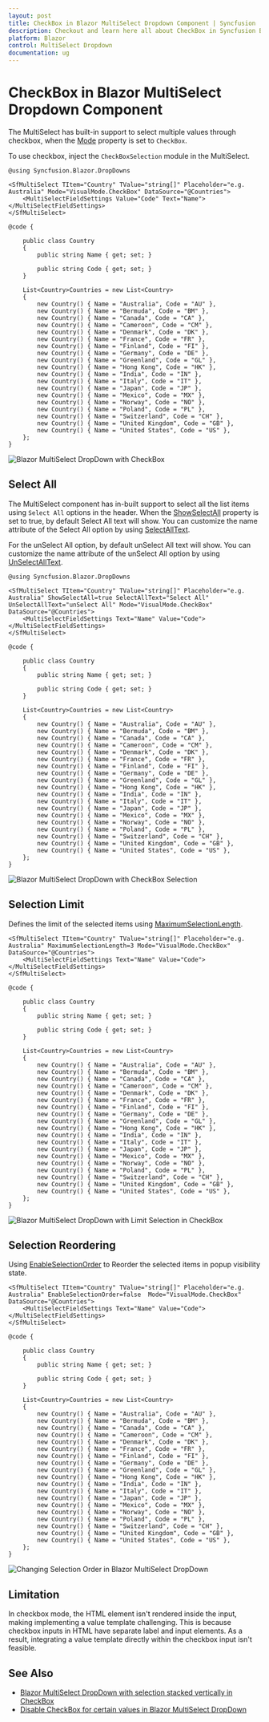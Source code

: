 ```yaml
---
layout: post
title: CheckBox in Blazor MultiSelect Dropdown Component | Syncfusion
description: Checkout and learn here all about CheckBox in Syncfusion Blazor MultiSelect Dropdown component and more.
platform: Blazor
control: MultiSelect Dropdown
documentation: ug
---
```


# CheckBox in Blazor MultiSelect Dropdown Component

The MultiSelect has built-in support to select multiple values through checkbox, when the [Mode](https://help.syncfusion.com/cr/blazor/Syncfusion.Blazor.DropDowns.MultiSelectModel-1.html#Syncfusion_Blazor_DropDowns_MultiSelectModel_1_Mode) property is set to `CheckBox`.

To use checkbox, inject the `CheckBoxSelection` module in the MultiSelect.

```cshtml
@using Syncfusion.Blazor.DropDowns

<SfMultiSelect TItem="Country" TValue="string[]" Placeholder="e.g. Australia" Mode="VisualMode.CheckBox" DataSource="@Countries">
    <MultiSelectFieldSettings Value="Code" Text="Name"></MultiSelectFieldSettings>
</SfMultiSelect>

@code {

    public class Country
    {
        public string Name { get; set; }

        public string Code { get; set; }
    }

    List<Country>Countries = new List<Country>
    {
        new Country() { Name = "Australia", Code = "AU" },
        new Country() { Name = "Bermuda", Code = "BM" },
        new Country() { Name = "Canada", Code = "CA" },
        new Country() { Name = "Cameroon", Code = "CM" },
        new Country() { Name = "Denmark", Code = "DK" },
        new Country() { Name = "France", Code = "FR" },
        new Country() { Name = "Finland", Code = "FI" },
        new Country() { Name = "Germany", Code = "DE" },
        new Country() { Name = "Greenland", Code = "GL" },
        new Country() { Name = "Hong Kong", Code = "HK" },
        new Country() { Name = "India", Code = "IN" },
        new Country() { Name = "Italy", Code = "IT" },
        new Country() { Name = "Japan", Code = "JP" },
        new Country() { Name = "Mexico", Code = "MX" },
        new Country() { Name = "Norway", Code = "NO" },
        new Country() { Name = "Poland", Code = "PL" },
        new Country() { Name = "Switzerland", Code = "CH" },
        new Country() { Name = "United Kingdom", Code = "GB" },
        new Country() { Name = "United States", Code = "US" },
    };
}
```

![Blazor MultiSelect DropDown with CheckBox](./images/blazor-multiselect-dropdown-with-checkbox.png)

## Select All

The MultiSelect component has in-built support to select all the list items using `Select All` options in the header. When the [ShowSelectAll](https://help.syncfusion.com/cr/blazor/Syncfusion.Blazor.DropDowns.MultiSelectModel-1.html#Syncfusion_Blazor_DropDowns_MultiSelectModel_1_ShowSelectAll) property is set to true, by default Select All text will show. You can customize the name attribute of the Select All option by using [SelectAllText](https://help.syncfusion.com/cr/blazor/Syncfusion.Blazor.DropDowns.MultiSelectModel-1.html#Syncfusion_Blazor_DropDowns_MultiSelectModel_1_SelectAllText).

For the unSelect All option, by default unSelect All text will show. You can customize the name attribute of the unSelect All option by using [UnSelectAllText](https://help.syncfusion.com/cr/blazor/Syncfusion.Blazor.DropDowns.MultiSelectModel-1.html#Syncfusion_Blazor_DropDowns_MultiSelectModel_1_UnSelectAllText).

```cshtml
@using Syncfusion.Blazor.DropDowns

<SfMultiSelect TItem="Country" TValue="string[]" Placeholder="e.g. Australia" ShowSelectAll=true SelectAllText="Select All" UnSelectAllText="unSelect All" Mode="VisualMode.CheckBox" DataSource="@Countries">
    <MultiSelectFieldSettings Text="Name" Value="Code"></MultiSelectFieldSettings>
</SfMultiSelect>

@code {

    public class Country
    {
        public string Name { get; set; }

        public string Code { get; set; }
    }

    List<Country>Countries = new List<Country>
    {
        new Country() { Name = "Australia", Code = "AU" },
        new Country() { Name = "Bermuda", Code = "BM" },
        new Country() { Name = "Canada", Code = "CA" },
        new Country() { Name = "Cameroon", Code = "CM" },
        new Country() { Name = "Denmark", Code = "DK" },
        new Country() { Name = "France", Code = "FR" },
        new Country() { Name = "Finland", Code = "FI" },
        new Country() { Name = "Germany", Code = "DE" },
        new Country() { Name = "Greenland", Code = "GL" },
        new Country() { Name = "Hong Kong", Code = "HK" },
        new Country() { Name = "India", Code = "IN" },
        new Country() { Name = "Italy", Code = "IT" },
        new Country() { Name = "Japan", Code = "JP" },
        new Country() { Name = "Mexico", Code = "MX" },
        new Country() { Name = "Norway", Code = "NO" },
        new Country() { Name = "Poland", Code = "PL" },
        new Country() { Name = "Switzerland", Code = "CH" },
        new Country() { Name = "United Kingdom", Code = "GB" },
        new Country() { Name = "United States", Code = "US" },
    };
}
```

![Blazor MultiSelect DropDown with CheckBox Selection](./images/blazor-multiselect-dropdown-checkbox-selection.png)

## Selection Limit

Defines the limit of the selected items using [MaximumSelectionLength](https://help.syncfusion.com/cr/blazor/Syncfusion.Blazor.DropDowns.MultiSelectModel-1.html#Syncfusion_Blazor_DropDowns_MultiSelectModel_1_MaximumSelectionLength).

```cshtml
<SfMultiSelect TItem="Country" TValue="string[]" Placeholder="e.g. Australia" MaximumSelectionLength=3 Mode="VisualMode.CheckBox" DataSource="@Countries">
    <MultiSelectFieldSettings Text="Name" Value="Code"></MultiSelectFieldSettings>
</SfMultiSelect>

@code {

    public class Country
    {
        public string Name { get; set; }

        public string Code { get; set; }
    }

    List<Country>Countries = new List<Country>
    {
        new Country() { Name = "Australia", Code = "AU" },
        new Country() { Name = "Bermuda", Code = "BM" },
        new Country() { Name = "Canada", Code = "CA" },
        new Country() { Name = "Cameroon", Code = "CM" },
        new Country() { Name = "Denmark", Code = "DK" },
        new Country() { Name = "France", Code = "FR" },
        new Country() { Name = "Finland", Code = "FI" },
        new Country() { Name = "Germany", Code = "DE" },
        new Country() { Name = "Greenland", Code = "GL" },
        new Country() { Name = "Hong Kong", Code = "HK" },
        new Country() { Name = "India", Code = "IN" },
        new Country() { Name = "Italy", Code = "IT" },
        new Country() { Name = "Japan", Code = "JP" },
        new Country() { Name = "Mexico", Code = "MX" },
        new Country() { Name = "Norway", Code = "NO" },
        new Country() { Name = "Poland", Code = "PL" },
        new Country() { Name = "Switzerland", Code = "CH" },
        new Country() { Name = "United Kingdom", Code = "GB" },
        new Country() { Name = "United States", Code = "US" },
    };
}
```

![Blazor MultiSelect DropDown with Limit Selection in CheckBox](./images/blazor-multiselect-dropdown-limit-selection.png)

## Selection Reordering

Using [EnableSelectionOrder](https://help.syncfusion.com/cr/blazor/Syncfusion.Blazor.DropDowns.MultiSelectModel-1.html#Syncfusion_Blazor_DropDowns_MultiSelectModel_1_EnableSelectionOrder) to Reorder the selected items in popup visibility state.

```cshtml
<SfMultiSelect TItem="Country" TValue="string[]" Placeholder="e.g. Australia" EnableSelectionOrder=false  Mode="VisualMode.CheckBox" DataSource="@Countries">
    <MultiSelectFieldSettings Text="Name" Value="Code"></MultiSelectFieldSettings>
</SfMultiSelect>

@code {

    public class Country
    {
        public string Name { get; set; }

        public string Code { get; set; }
    }

    List<Country>Countries = new List<Country>
    {
        new Country() { Name = "Australia", Code = "AU" },
        new Country() { Name = "Bermuda", Code = "BM" },
        new Country() { Name = "Canada", Code = "CA" },
        new Country() { Name = "Cameroon", Code = "CM" },
        new Country() { Name = "Denmark", Code = "DK" },
        new Country() { Name = "France", Code = "FR" },
        new Country() { Name = "Finland", Code = "FI" },
        new Country() { Name = "Germany", Code = "DE" },
        new Country() { Name = "Greenland", Code = "GL" },
        new Country() { Name = "Hong Kong", Code = "HK" },
        new Country() { Name = "India", Code = "IN" },
        new Country() { Name = "Italy", Code = "IT" },
        new Country() { Name = "Japan", Code = "JP" },
        new Country() { Name = "Mexico", Code = "MX" },
        new Country() { Name = "Norway", Code = "NO" },
        new Country() { Name = "Poland", Code = "PL" },
        new Country() { Name = "Switzerland", Code = "CH" },
        new Country() { Name = "United Kingdom", Code = "GB" },
        new Country() { Name = "United States", Code = "US" },
    };
}
```

![Changing Selection Order in Blazor MultiSelect DropDown](./images/blazor-multiselect-dropdown-change-selection-order.png)

## Limitation

In checkbox mode, the HTML element isn't rendered inside the input, making implementing a value template challenging. This is because checkbox inputs in HTML have separate label and input elements. As a result, integrating a value template directly within the checkbox input isn't feasible.

## See Also

* [Blazor MultiSelect DropDown with selection stacked vertically in CheckBox](https://www.syncfusion.com/forums/172062/how-to-stack-selected-items-vertically-in-a-multiselct-dropdown)
* [Disable CheckBox for certain values in Blazor MultiSelect DropDown](https://www.syncfusion.com/forums/157795/is-it-possible-to-disable-checkbox-for-certain-values-in-multiselect-dropdown)